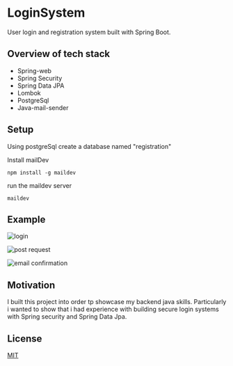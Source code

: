 # LoginSystem

User login and registration system built with Spring Boot.

## Overview of tech stack

* Spring-web
* Spring Security
* Spring Data JPA
* Lombok
* PostgreSql
* Java-mail-sender

## Setup

Using postgreSql create a database named "registration"

Install mailDev
```
npm install -g maildev
```

run the maildev server
```
maildev
```

## Example

![login](/screeenshots/login.png)

![post request](/screeenshots/postman.png)

![email confirmation](/screeenshots/email.png)

## Motivation

I built this project into order tp showcase my backend java skills.
Particularly i wanted to show that i had experience with building secure
login systems with Spring security and Spring Data Jpa.

## License
[MIT](https://choosealicense.com/licenses/mit/)